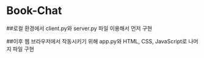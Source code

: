# Book-Chat

##로컬 환경에서 client.py와 server.py 파일 이용해서 먼저 구현

##이후 웹 브라우저에서 작동시키기 위해 app.py와 HTML, CSS, JavaScript로 나머지 파일 구현

